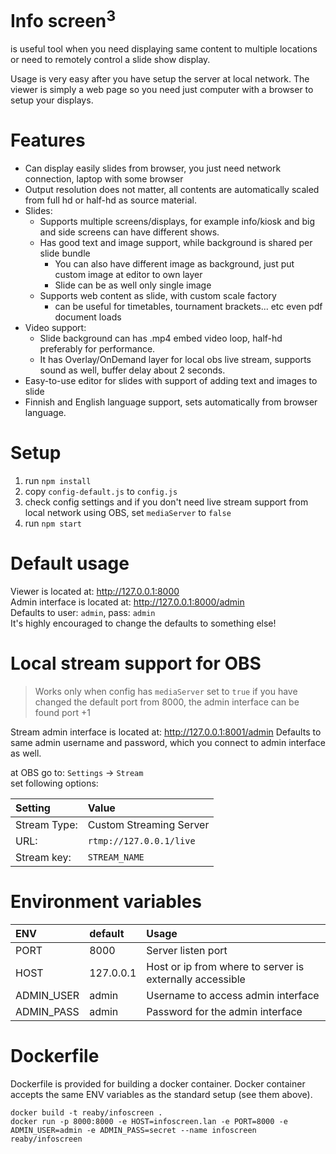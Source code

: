# Info screen<sup>3</sup>

is useful tool when you need displaying same content to multiple locations or need to remotely control a slide show display.

Usage is very easy after you have setup the server at local network. The viewer is simply a web page so you need just computer with a browser to setup your displays.

# Features
* Can display easily slides from browser, you just need network connection, laptop with some browser
* Output resolution does not matter, all contents are automatically scaled from full hd or half-hd as source material.
* Slides:
    * Supports multiple screens/displays, for example info/kiosk and big and side screens can have different shows.
    * Has good text and image support, while background is shared per slide bundle
        * You can also have different image as background, just put custom image at editor to own layer
        * Slide can be as well only single image
    * Supports web content as slide, with custom scale factory
        * can be useful for timetables, tournament brackets... etc even pdf document loads
* Video support:
    * Slide background can has .mp4 embed video loop, half-hd preferably for performance.
    * It has Overlay/OnDemand layer for local obs live stream, supports sound as well, buffer delay about 2 seconds.
* Easy-to-use editor for slides with support of adding text and images to slide
* Finnish and English language support, sets automatically from browser language.
          
# Setup
1. run `npm install`
2. copy `config-default.js` to `config.js`
3. check config settings and if you don't need live stream support from local network using OBS, set `mediaServer` to `false`
5. run `npm start`

# Default usage
Viewer is located at: http://127.0.0.1:8000 <br/>
Admin interface is located at: http://127.0.0.1:8000/admin<br/>
Defaults to user: `admin`, pass: `admin`<br/>
It's highly encouraged to change the defaults to something else!

# Local stream support for OBS
> Works only when config has `mediaServer` set to `true`
> if you have changed the default port from 8000, the admin interface can be found port +1

Stream admin interface is located at: http://127.0.0.1:8001/admin
Defaults to same admin username and password, which you connect to admin interface as well.

at OBS go to: `Settings` -> `Stream`<br/>
set following options:<br/>

|Setting|Value|
|:---|:---|
|Stream Type:| Custom Streaming Server|
|URL:| `rtmp://127.0.0.1/live`|
|Stream key:|`STREAM_NAME`|

# Environment variables
|ENV|default|Usage|
|:---|:---|:---|
|PORT|8000|Server listen port|
|HOST|127.0.0.1|Host or ip from where to server is externally accessible|
|ADMIN_USER|admin|Username to access admin interface|
|ADMIN_PASS|admin|Password for the admin interface|

# Dockerfile

Dockerfile is provided for building a docker container. Docker container accepts the same ENV variables as the standard setup (see them above).

`docker build -t reaby/infoscreen .`<br/>
`docker run -p 8000:8000 -e HOST=infoscreen.lan -e PORT=8000 -e ADMIN_USER=admin -e ADMIN_PASS=secret --name infoscreen reaby/infoscreen`<br/>
